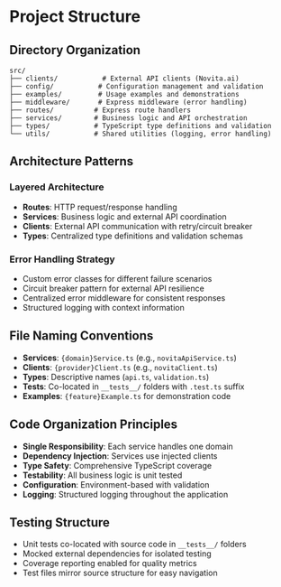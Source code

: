 # Project Structure

## Directory Organization

```
src/
├── clients/           # External API clients (Novita.ai)
├── config/           # Configuration management and validation
├── examples/         # Usage examples and demonstrations
├── middleware/       # Express middleware (error handling)
├── routes/          # Express route handlers
├── services/        # Business logic and API orchestration
├── types/           # TypeScript type definitions and validation
└── utils/           # Shared utilities (logging, error handling)
```

## Architecture Patterns

### Layered Architecture
- **Routes**: HTTP request/response handling
- **Services**: Business logic and external API coordination
- **Clients**: External API communication with retry/circuit breaker
- **Types**: Centralized type definitions and validation schemas

### Error Handling Strategy
- Custom error classes for different failure scenarios
- Circuit breaker pattern for external API resilience
- Centralized error middleware for consistent responses
- Structured logging with context information

## File Naming Conventions

- **Services**: `{domain}Service.ts` (e.g., `novitaApiService.ts`)
- **Clients**: `{provider}Client.ts` (e.g., `novitaClient.ts`)
- **Types**: Descriptive names (`api.ts`, `validation.ts`)
- **Tests**: Co-located in `__tests__/` folders with `.test.ts` suffix
- **Examples**: `{feature}Example.ts` for demonstration code

## Code Organization Principles

- **Single Responsibility**: Each service handles one domain
- **Dependency Injection**: Services use injected clients
- **Type Safety**: Comprehensive TypeScript coverage
- **Testability**: All business logic is unit tested
- **Configuration**: Environment-based with validation
- **Logging**: Structured logging throughout the application

## Testing Structure

- Unit tests co-located with source code in `__tests__/` folders
- Mocked external dependencies for isolated testing
- Coverage reporting enabled for quality metrics
- Test files mirror source structure for easy navigation